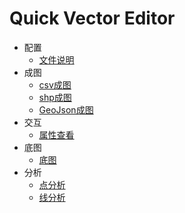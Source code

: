 # Quick Vector Editor

- 配置
  - [文件说明](./config/文件说明.md)
- 成图
  - [csv成图](./成图/csv成图.md)
  - [shp成图](./成图/shp成图.md)
  - [GeoJson成图](./成图/GeoJson成图.md)
- 交互
  - [属性查看](./交互/属性查看.md)
- 底图
  - [底图](./底图/底图.md)
- 分析
  - [点分析](./分析/点分析.md)
  - [线分析](./分析/线段分析.md)
